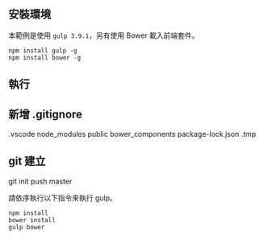 

## 安裝環境

本範例是使用 `gulp 3.9.1`，另有使用 Bower 載入前端套件。

```
npm install gulp -g
npm install bower -g
```

## 執行

## 新增 .gitignore
.vscode
node_modules
public
bower_components
package-lock.json
.tmp

## git 建立
git init
push master

請依序執行以下指令來執行 gulp。

```
npm install
bower install
gulp bower
```

